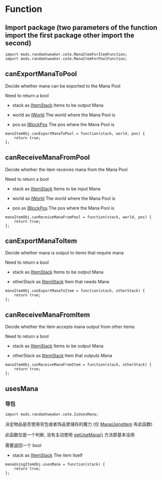 # Function

## Import package (two parameters of the function import the first package other import the second)

```zenscript
import mods.randomtweaker.cote.ManaItemForItemFunction;
import mods.randomtweaker.cote.ManaItemForPoolFunction;
```

## canExportManaToPool

Decide whether mana can be exported to the Mana Pool

Need to return a bool

* stack as [IItemStack](https://docs.blamejared.com/1.12/en/Vanilla/Items/IItemStack/) Items to be output Mana

* world as [IWorld](https://docs.blamejared.com/1.12/en/Vanilla/World/IWorld/) The world where the Mana Pool is

* pos as [IBlockPos](https://docs.blamejared.com/1.12/en/Vanilla/World/IBlockPos/) The pos where the Mana Pool is

```zenscript
manaItemObj.canExportManaToPool = function(stack, world, pos) {
    return true;
};
```

## canReceiveManaFromPool

Decide whether the item receives mana from the Mana Pool

Need to return a bool

* stack as [IItemStack](https://docs.blamejared.com/1.12/en/Vanilla/Items/IItemStack/) Items to be input Mana

* world as [IWorld](https://docs.blamejared.com/1.12/en/Vanilla/World/IWorld/) The world where the Mana Pool is

* pos as [IBlockPos](https://docs.blamejared.com/1.12/en/Vanilla/World/IBlockPos/) The pos where the Mana Pool is

```zenscript
manaItemObj.canReceiveManaFromPool = function(stack, world, pos) {
    return true;
};
```

## canExportManaToItem

Decide whether mana is output to items that require mana

Need to return a bool

* stack as [IItemStack](https://docs.blamejared.com/1.12/en/Vanilla/Items/IItemStack/) Items to be output Mana

* otherStack as [IItemStack](https://docs.blamejared.com/1.12/en/Vanilla/Items/IItemStack/) Item that needs Mana

```zenscript
manaItemObj.canExportManaToItem = function(stack, otherStack) {
    return true;
};
```

## canReceiveManaFromItem

Decide whether the item accepts mana output from other items

Need to return a bool

* stack as [IItemStack](https://docs.blamejared.com/1.12/en/Vanilla/Items/IItemStack/) Items to be
  output Mana

* otherStack as [IItemStack](https://docs.blamejared.com/1.12/en/Vanilla/Items/IItemStack/) Item
  that outputs Mana

```zenscript
manaItemObj.canReceiveManaFromItem = function(stack, otherStack) {
    return true;
};
```

## usesMana

### 导包

```zenscript
import mods.randomtweaker.cote.IsUsesMana;
```

决定物品是否使用背包或者饰品里储存的魔力 (仅 [ManaUsingItem](ManaUsingItem.md) 有此函数)

此函数仅是一个判断, 没有主动使用 [getUseMana()](IManaItem.md#Methods) 方法那基本没用

需要返回一个 bool

* stack as [IItemStack](https://docs.blamejared.com/1.12/en/Vanilla/Items/IItemStack/) The item
  itself

```zenscript
manaUsingItemObj.usesMana = function(stack) {
    return true;
};
```
